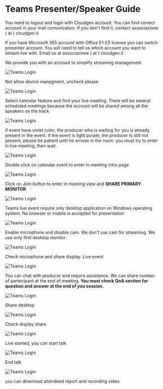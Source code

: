 # Teams Presenter/Speaker Guide

You need to logout and login with Cloudgen account. You can find correct account in your mail comunication. If you don't find it, contact associazione ( at ) cloudgen.it

If you have Microsoft 365 account with Office E1-E5 license you can switch presenter account. You will need to tell us which account you want to stream live with. Email us at associazione ( at ) cloudgen.it

We provide you with an account to simplify streaming management

![Teams Login](https://github.com/CloudGenVR/HowToMakeStreaming/blob/main/assets/Teams/Presenter/01.png)


Not allow device managment, uncheck please

![Teams Login](https://github.com/CloudGenVR/HowToMakeStreaming/blob/main/assets/Teams/Presenter/01-b.png)


Select calendar feature and find your live meeting. 
There will be several scheduled meetings because the account will be shared among all the speakers on the track

![Teams Login](https://github.com/CloudGenVR/HowToMakeStreaming/blob/main/assets/Teams/Presenter/02.png)

if event have violet color, the producer who is waiting for you is already present in the event.
If the event is light purple, the producer is still not present, please be patient until he arrives in the room. you must try to enter in live meeting, then wait.

![Teams Login](https://github.com/CloudGenVR/HowToMakeStreaming/blob/main/assets/Teams/Presenter/03.png)

Double click on calendar event to enter in meeting intro page.

![Teams Login](https://github.com/CloudGenVR/HowToMakeStreaming/blob/main/assets/Teams/Presenter/04.png)

Click on Join button to enter in meeting view and **SHARE PRIMARY MONITOR**

![Teams Login](https://github.com/CloudGenVR/HowToMakeStreaming/blob/main/assets/Teams/Presenter/05.png)

Teams live event require only desktop application on Windows operating system. No browser or mobile is accepted for presentation

![Teams Login](https://github.com/CloudGenVR/HowToMakeStreaming/blob/main/assets/Teams/Presenter/06.png)

Enable microphone and disable cam. We don't use cam for streaming. We use only first desktop monitor.

![Teams Login](https://github.com/CloudGenVR/HowToMakeStreaming/blob/main/assets/Teams/Presenter/07.png)

Check microphone and share display. Live event 

![Teams Login](https://github.com/CloudGenVR/HowToMakeStreaming/blob/main/assets/Teams/Presenter/08.png)

You can chat with producer and require assistance. We can share number of partecipant at the end of meeting.
**You must check QnA section for question and answer at the end of you session.**

![Teams Login](https://github.com/CloudGenVR/HowToMakeStreaming/blob/main/assets/Teams/Presenter/09.png)

Share desktop

![Teams Login](https://github.com/CloudGenVR/HowToMakeStreaming/blob/main/assets/Teams/Presenter/10.png)

Check display share

![Teams Login](https://github.com/CloudGenVR/HowToMakeStreaming/blob/main/assets/Teams/Presenter/11.png)

Live started, you can start talk

![Teams Login](https://github.com/CloudGenVR/HowToMakeStreaming/blob/main/assets/Teams/Presenter/12.png)

End talk

![Teams Login](https://github.com/CloudGenVR/HowToMakeStreaming/blob/main/assets/Teams/Presenter/13.png)

you can download attendeed report and recording video
